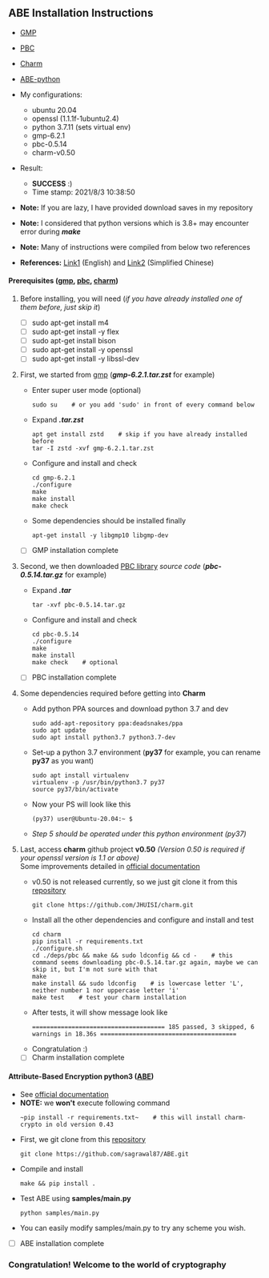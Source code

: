 ## ABE Installation Instructions

+ [GMP](https://gmplib.org/)
+ [PBC](https://crypto.stanford.edu/pbc/download.html)
+ [Charm](https://github.com/JHUISI/charm)
+ [ABE-python](https://github.com/sagrawal87/ABE)

+ My configurations:
    - ubuntu 20.04
    - openssl (1.1.1f-1ubuntu2.4)
    - python 3.7.11 (sets virtual env)
    - gmp-6.2.1
    - pbc-0.5.14
    - charm-v0.50

+ Result:
    - **SUCCESS** :)
    - Time stamp: 2021/8/3 10:38:50

+ **Note:** If you are lazy, I have provided download saves in my repository
+ **Note:** I considered that python versions which is 3.8+ may encounter error during ***make***
+ **Note:** Many of instructions were compiled from below two references
+ **References:** [Link1](https://lrusso96.github.io/blog/cryptography/2021/03/04/charm-setup.html) (English) and [Link2](http://cxyzjd.com/article/qq_34018719/115007249) (Simplified Chinese)

#### Prerequisites ([gmp](https://gmplib.org/), [pbc](https://crypto.stanford.edu/pbc/download.html), [charm](https://github.com/JHUISI/charm))

1. Before installing, you will need (*if you have already installed one of them before, just skip it*)
    - [ ] sudo apt-get install m4
    - [ ] sudo apt-get install -y flex
    - [ ] sudo apt-get install bison
    - [ ] sudo apt-get install -y openssl
    - [ ] sudo apt-get install -y libssl-dev

2. First, we started from [gmp](https://gmplib.org/) (***gmp-6.2.1.tar.zst*** for example)
    + Enter super user mode (optional)
        ```shell
        sudo su    # or you add 'sudo' in front of every command below
        ````
    + Expand ***.tar.zst***
        ```shell
        apt get install zstd    # skip if you have already installed before
        tar -I zstd -xvf gmp-6.2.1.tar.zst
        ````
    + Configure and install and check
        ```shell
        cd gmp-6.2.1
        ./configure
        make
        make install
        make check
        ````
    + Some dependencies should be installed finally
        ```shell
        apt-get install -y libgmp10 libgmp-dev
        ````
    - [ ] GMP installation complete

3. Second, we then downloaded [PBC library](https://crypto.stanford.edu/pbc/download.html) *source code* (***pbc-0.5.14.tar.gz*** for example)
    + Expand ***.tar***
        ```shell
        tar -xvf pbc-0.5.14.tar.gz
        ````
    + Configure and install and check
        ```shell
        cd pbc-0.5.14
        ./configure
        make
        make install
        make check    # optional
        ````
    - [ ] PBC installation complete

4. Some dependencies required before getting into **Charm**
    + Add python PPA sources and download python 3.7 and dev
        ```shell
        sudo add-apt-repository ppa:deadsnakes/ppa
        sudo apt update
        sudo apt install python3.7 python3.7-dev
        ```
    + Set-up a python 3.7 environment (**py37** for example, you can rename **py37** as you want)
        ```shell
        sudo apt install virtualenv
        virtualenv -p /usr/bin/python3.7 py37
        source py37/bin/activate
        ```
    + Now your PS will look like this
        ```shell
        (py37) user@Ubuntu-20.04:~ $
        ```
    + *Step 5 should be operated under this python environment (py37)*

5. Last, access **charm** github project **v0.50** *(Version 0.50 is required if your openssl version is 1.1 or above)*<br>Some improvements detailed in [official documentation](https://jhuisi.github.io/charm/updates_050.html)
    + v0.50 is not released currently, so we just git clone it from this [repository](https://github.com/JHUISI/charm)
        ```shell
        git clone https://github.com/JHUISI/charm.git
        ````
    + Install all the other dependencies and configure and install and test
        ```shell
        cd charm
        pip install -r requirements.txt
        ./configure.sh
        cd ./deps/pbc && make && sudo ldconfig && cd -    # this command seems downloading pbc-0.5.14.tar.gz again, maybe we can skip it, but I'm not sure with that
        make
        make install && sudo ldconfig    # is lowercase letter 'L', neither number 1 nor uppercase letter 'i'
        make test    # test your charm installation
        ````
    + After tests, it will show message look like
        ```shell
        ===================================== 185 passed, 3 skipped, 6 warnings in 18.36s ======================================
        ```
    + Congratulation :)
    - [ ] Charm installation complete

#### Attribute-Based Encryption python3 ([ABE](https://github.com/sagrawal87/ABE))

+ See [official documentation](https://github.com/sagrawal87/ABE#readme)
+ **NOTE:** we **won't** execute following command
    ```shell
    ~pip install -r requirements.txt~    # this will install charm-crypto in old version 0.43
    ```
+ First, we git clone from this [repository](https://github.com/sagrawal87/ABE)
    ```shell
    git clone https://github.com/sagrawal87/ABE.git
    ````
+ Compile and install
    ```shell
    make && pip install .
    ````
+ Test ABE using **samples/main.py**
    ```shell
    python samples/main.py
    ```
+ You can easily modify samples/main.py to try any scheme you wish.
- [ ] ABE installation complete

### Congratulation! Welcome to the world of cryptography

